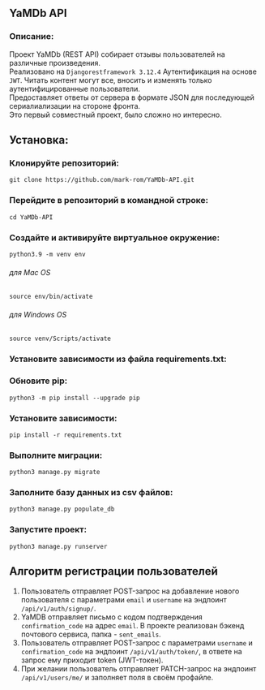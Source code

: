 ## YaMDb API ##
### Описание: ###

Проект YaMDb (REST API) собирает отзывы пользователей на различные произведения.  
Реализовано на `Djangorestframework 3.12.4` Аутентификация на основе `JWT`. Читать контент могут все, вносить и изменять только аутентифицированные пользователи.  
Предоставляет ответы от сервера в формате JSON для последующей сериалиализации на стороне фронта.  
Это первый совместный проект, было сложно но интересно. 

  
## Установка: ##

### Клонируйте репозиторий: ###
    git clone https://github.com/mark-rom/YaMDb-API.git

### Перейдите в репозиторий в командной строке: ###
    cd YaMDb-API
  
### Создайте и активируйте виртуальное окружение: ###
    python3.9 -m venv env

###### для Mac OS
    source env/bin/activate

###### для Windows OS
    source venv/Scripts/activate
  
### Установите зависимости из файла requirements.txt: ###
### Обновите pip:
    python3 -m pip install --upgrade pip

### Установите зависимости:
    pip install -r requirements.txt

### Выполните миграции: ###
    python3 manage.py migrate
  
### Заполните базу данных из csv файлов: ###
    python3 manage.py populate_db
  
### Запустите проект: ###
    python3 manage.py runserver
  
## Алгоритм регистрации пользователей ##
  
1. Пользователь отправляет POST-запрос на добавление нового пользователя с параметрами `email` и `username` на эндпоинт `/api/v1/auth/signup/`.  
2. YaMDB отправляет письмо с кодом подтверждения `confirmation_code` на адрес `email`. В проекте реализован бэкенд почтового сервиса, папка - `sent_emails`.  
3. Пользователь отправляет POST-запрос с параметрами `username` и `confirmation_code` на эндпоинт `/api/v1/auth/token/`, в ответе на запрос ему приходит token (JWT-токен).  
4. При желании пользователь отправляет PATCH-запрос на эндпоинт `/api/v1/users/me/` и заполняет поля в своём профайле.  
